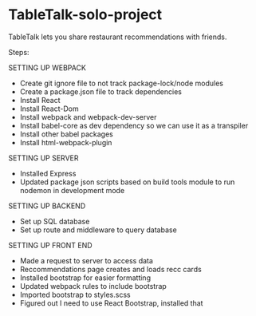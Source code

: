 # TableTalk-solo-project
TableTalk lets you share restaurant recommendations with friends.

Steps:

SETTING UP WEBPACK
- Create git ignore file to not track package-lock/node modules
- Create a package.json file to track dependencies
- Install React
- Install React-Dom
- Install webpack and webpack-dev-server
- Install babel-core as dev dependency so we can use it as a transpiler
- Install other babel packages
- Install html-webpack-plugin

SETTING UP SERVER
- Installed Express
- Updated package json scripts based on build tools module to run nodemon in development mode

SETTING UP BACKEND
- Set up SQL database
- Set up route and middleware to query database

SETTING UP FRONT END
- Made a request to server to access data
- Reccommendations page creates and loads recc cards
- Installed bootstrap for easier formatting
- Updated webpack rules to include bootstrap
- Imported bootstrap to styles.scss
- Figured out I need to use React Bootstrap, installed that